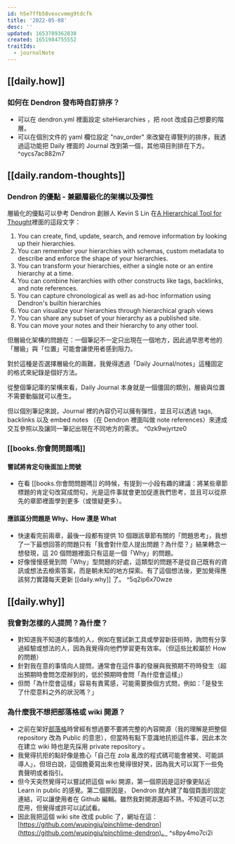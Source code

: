 ```yaml
---
id: h5e7ffb58vexcvmmg9tdcfk
title: '2022-05-08'
desc: ''
updated: 1653709362830
created: 1651984755552
traitIds:
  - journalNote
---
```


## [[daily.how]]

### 如何在 Dendron 發布時自訂排序？

- 可以在 dendron.yml 裡面設定 siteHierarchies ，把 root 改成自己想要的階層。
- 可以在個別文件的 yaml 欄位設定 "nav_order" 來改變在導覽列的排序，我透過這功能把 Daily 裡面的 Journal 改到第一個，其他項目則排在下方。 ^oycs7ac882m7

## [[daily.random-thoughts]]

### Dendron 的優點 - 兼顧層級化的架構以及彈性

層級化的優點可以參考 Dendron 創辦人 Kevin S Lin 在[A Hierarchical Tool for Thought](https://www.kevinslin.com/notes/127a3230-4484-433a-b97f-178679564207/)裡面的這段文字：

> 
1. You can create, find, update, search, and remove information by looking up their hierarchies.
2. You can remember your hierarchies with schemas, custom metadata to describe and enforce the shape of your hierarchies.
3. You can transform your hierarchies, either a single note or an entire hierarchy at a time.
4. You can combine hierarchies with other constructs like tags, backlinks, and note references.
5. You can capture chronological as well as ad-hoc information using Dendron's builtin hierarchies
6. You can visualize your hierarchies through hierarchical graph views
7. You can share any subset of your hierarchy as a published site.
8. You can move your notes and their hierarchy to any other tool.

但層級化架構的問題在：一個筆記不一定只出現在一個地方，因此過早思考他的「層級」與「位置」可能會讓使用者感到阻力。

對於這種是否選擇層級化的兩難，我覺得透過「Daily Journal/notes」這種固定的格式來紀錄是個好方法。

從整個筆記庫的架構來看，Daily Journal 本身就是一個僵固的類別，層級與位置不需要動腦就可以產生。

但以個別筆記來說，Journal 裡的內容仍可以擁有彈性，並且可以透過 tags, backlinks 以及 embed notes （在 Dendron 裡面叫做 note references）來達成交互參照以及讓同一筆記出現在不同地方的需求。 ^0zk9wjyrtze0

### [[books.你會問問題嗎]]

#### 嘗試將肯定句後面加上問號
- 在看 [[books.你會問問題嗎]] 的時候，有提到一小段有趣的建議：將某些章節標題的肯定句改寫成問句，光是這件事就會更加促進我們思考，並且可以從原先的章節裡面學到更多（或懷疑更多）。

#### 應該區分問題是 Why、How 還是 What
- 快速看完前兩章，最後一段都有提供 10 個跟該章節有關的「問題思考」，我想了一下最想回答的問題只有「我會對什麼人提出問題？為什麼？」結果轉念一想發現，這 20 個問題裡面只有這是一個「Why」的問題。
- 好像慢慢感覺到問「Why」型問題的好處，這類型的問題不是從自己既有的資訊或想法去檢索答案，而是朝未知的地方探索。有了這個想法後，更加覺得應該努力實踐每天更新 [[daily.why]] 了。 ^5q2ip6x70wze

## [[daily.why]]

### 我會對怎樣的人提問？為什麼？
- 對知道我不知道的事情的人，例如在嘗試新工具或學習新技術時，詢問有分享過經驗或想法的人，因為我覺得向他們學習更有效率。（但這些比較屬於 How 的問題）
- 針對我在意的事情向人提問，通常會在這件事的發展與我預期不符時發生（超出預期時會問怎麼辦到的，低於預期時會問「為什麼會這樣」）
- 但問「為什麼會這樣」容易有責罵感，可能需要換個方式問，例如：「是發生了什麼意料之外的狀況嗎？」

### 為什麼我不想把部落格或 wiki 開源？
- 之前在架好[部落格](https://pinchlime.com)時曾經有想過要不要將完整的內容開源（我的理解是把整個 repository 改為 Public 的意思），但當時有點下意識地抗拒這件事，因此本次在建立 wiki 時也是先採用 private repository 。
- 我覺得抗拒的點好像是擔心「自己在 zola 亂改的程式碼可能會被笑、可能誤導人」，但坦白說，這個擔憂寫出來也覺得很好笑，因為我大可以寫下一些免責聲明或者指引。
- 但今天突然覺得可以嘗試把這個 wiki 開源，第一個原因是這好像更貼近 Learn in public 的感覺。第二個原因是， Dendron 就內建了每個頁面的固定連結，可以讓使用者在 Github 編輯。雖然我對開源還超不熟，不知道可以怎麼用，但覺得或許可以試試看。
- 因此我把這個 wiki site 改成 public 了，網址在這： [https://github.com/wupingju/pinchlime-dendron](https://github.com/wupingju/pinchlime-dendron)。 ^s8py4mo7ci2i
